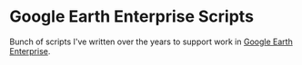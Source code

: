 Google Earth Enterprise Scripts
===========

Bunch of scripts I've written over the years to support work in [Google Earth Enterprise](http://earth.google.com).
